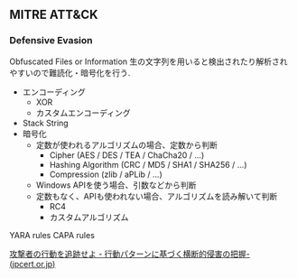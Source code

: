 

## MITRE ATT&CK
### Defensive Evasion
Obfuscated Files or Information
生の文字列を用いると検出されたり解析されやすいので難読化・暗号化を行う.
- エンコーディング
	- XOR
	- カスタムエンコーディング
- Stack String
- 暗号化
	- 定数が使われるアルゴリズムの場合、定数から判断
		- Cipher (AES / DES / TEA / ChaCha20 / ...)
		- Hashing Algorithm (CRC / MD5 / SHA1 / SHA256 / ...)
		- Compression (zlib / aPLib / ...)
	- Windows APIを使う場合、引数などから判断
	- 定数もなく、APIも使われない場合、アルゴリズムを読み解いて判断
		- RC4
		- カスタムアルゴリズム


YARA rules
CAPA rules

[攻撃者の行動を追跡せよ - 行動パターンに基づく横断的侵害の把握- (jpcert.or.jp)](https://www.jpcert.or.jp/present/2018/20171109codeblue2017_ja.pdf)